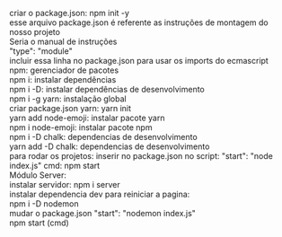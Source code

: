 criar o package.json: npm init -y <br>
esse arquivo package.json é referente as instruções de montagem do nosso projeto <br>
Seria o manual de instruções <br>
"type": "module" <br>
incluir essa linha no package.json para usar os imports do ecmascript <br>
npm: gerenciador de pacotes <br>
npm i: instalar dependências<br>
npm i -D: instalar dependências de desenvolvimento <br>
npm i -g yarn: instalação global<br>
criar package.json yarn: yarn init<br>
yarn add node-emoji: instalar pacote yarn<br>
npm i node-emoji: instalar pacote npm<br>
npm i -D chalk: dependencias de desenvolvimento<br>
yarn add -D chalk: dependencias de desenvolvimento<br>
para rodar os projetos: inserir no package.json no script: "start": "node index.js" cmd: npm start<br>
Módulo Server: <br>
instalar servidor: npm i server<br>
instalar dependencia dev para reiniciar a pagina:<br>
npm i -D nodemon<br>
mudar o package.json "start": "nodemon index.js"<br>
npm start (cmd)